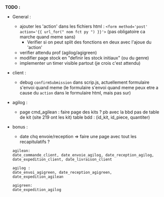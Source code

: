 **TODO :**

- General :
  - ajouter les 'action' dans les fichiers html : `<form method='post' action='{{ url_for(" nom fct py ") }}'>`
    (pas obligatoire ca marche quand meme sans)
    - Verifier si on peut split des fonctions en deux avec l'ajoue du 'action'
  - verifier attendu prof (agilog/agigreen)
  - modifier page stock en "definir les stock initiaux" (ou du genre)
  - implementer un timer visible partout (je crois c'est attendu)    

- client : 
  - debug `confirmSubmission` dans scrip.js, actuellement formulaire s'envoi quand meme
    (le formulaire s'envoi quand meme peux etre a cause du `action` dans le formulaire html, mais pas sur)

- agilog :
  - page cmd_agilean : faire page des kits ?
    pb avec la bbd pas de table de kit (site 219 ont les kit)
    table bdd : (id_kit, id_piece, quantiter)

- bonus :
  - date chq envoie/reception => faire une page avec tout les recapitulatifs ?
  ```
  agilean:
  date_commande_client, date_envoie_agilog, date_reception_agilog, date_expedition_client, date_livraison_client

  agilog : 
  date_envoi_agigreen, date_reception_agigreen, date_expedition_agilean

  agigreen:
  date_expedition_agilog
  ```